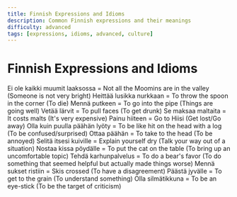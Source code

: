 ```yaml
---
title: Finnish Expressions and Idioms
description: Common Finnish expressions and their meanings
difficulty: advanced
tags: [expressions, idioms, advanced, culture]
---
```


# Finnish Expressions and Idioms

Ei ole kaikki muumit laaksossa = Not all the Moomins are in the valley (Someone is not very bright)
Heittää lusikka nurkkaan = To throw the spoon in the corner (To die)
Mennä putkeen = To go into the pipe (Things are going well)
Vetää lärvit = To pull faces (To get drunk)
Se maksaa maltaita = It costs malts (It's very expensive)
Painu hiiteen = Go to Hiisi (Get lost/Go away)
Olla kuin puulla päähän lyöty = To be like hit on the head with a log (To be confused/surprised)
Ottaa päähän = To take to the head (To be annoyed)
Selitä itsesi kuiville = Explain yourself dry (Talk your way out of a situation)
Nostaa kissa pöydälle = To put the cat on the table (To bring up an uncomfortable topic)
Tehdä karhunpalvelus = To do a bear's favor (To do something that seemed helpful but actually made things worse)
Mennä sukset ristiin = Skis crossed (To have a disagreement)
Päästä jyvälle = To get to the grain (To understand something)
Olla silmätikkuna = To be an eye-stick (To be the target of criticism)